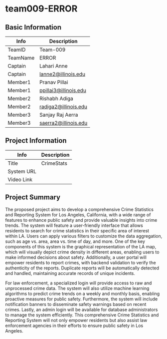 # team009-ERROR

## Basic Information

|   Info      |        Description     |
| ----------- | ---------------------- |
| TeamID      |        Team-009        |
| TeamName    |         ERROR         |
| Captain     |       Lahari Anne     |
| Captain     |  lanne2@illinois.edu |
| Member1     |        Pranav Pillai
| Member1     |  ppillai3@illinois.edu |
| Member2     |        Rishabh Adiga
| Member2     |  radiga2@illinois.edu |
| Member3     |  Sanjay Raj Aerra      |
| Member3     |   saerra2@illinois.edu  |

## Project Information

|   Info      |        Description     |
| ----------- | ---------------------- |
|  Title      |       CrimeStats     |
| System URL  |          |
| Video Link  |           |

## Project Summary
The proposed project aims to develop a comprehensive Crime Statistics and Reporting System for Los Angeles, California, with a wide range of features to enhance public safety and provide valuable insights into crime trends. The system will feature a user-friendly interface that allows residents to search for crime statistics in their specific area of interest within LA. Users can apply various filters to customize the data aggregation, such as age vs. area, area vs. time of day, and more. One of the key components of this system is the graphical representation of the LA map, which will visually depict crime density in different areas, enabling users to make informed decisions about safety. Additionally, a user portal will empower residents to report crimes, with backend validation to verify the authenticity of the reports. Duplicate reports will be automatically detected and handled, maintaining accurate records of unique incidents.

For law enforcement, a specialized login will provide access to raw and unprocessed crime data. The system will also utilize machine learning algorithms to predict crime trends on a weekly and monthly basis, enabling proactive measures for public safety. Furthermore, the system will include notification banners to disseminate safety warnings based on recent crimes. Lastly, an admin login will be available for database administrators to manage the system efficiently. This comprehensive Crime Statistics and Reporting System will not only empower residents but also assist law enforcement agencies in their efforts to ensure public safety in Los Angeles.

